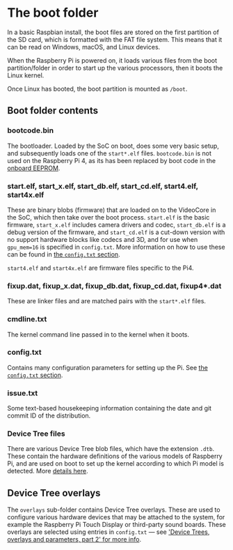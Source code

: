 # The boot folder

In a basic Raspbian install, the boot files are stored on the first partition of the SD card, which is formatted with the FAT file system. This means that it can be read on Windows, macOS, and Linux devices.

When the Raspberry Pi is powered on, it loads various files from the boot partition/folder in order to start up the various processors, then it boots the Linux kernel.

Once Linux has booted, the boot partition is mounted as `/boot`.

## Boot folder contents

### bootcode.bin

The bootloader. Loaded by the SoC on boot, does some very basic setup, and subsequently loads one of the `start*.elf` files. `bootcode.bin` is not used on the Raspberry Pi 4, as its has been replaced by boot code in the [onboard EEPROM](../hardware/raspberrypi/booteeprom.md).

### start.elf, start_x.elf, start_db.elf, start_cd.elf, start4.elf, start4x.elf

These are binary blobs (firmware) that are loaded on to the VideoCore in the SoC, which then take over the boot process.
`start.elf` is the basic firmware, `start_x.elf` includes camera drivers and codec, `start_db.elf` is a debug version of the firmware, and `start_cd.elf` is a cut-down version with no support hardware blocks like codecs and 3D, and for use when `gpu_mem=16` is specified in `config.txt`. More information on how to use these can be found in [the `config.txt` section](./config-txt/boot.md).

`start4.elf` and `start4x.elf` are firmware files specific to the Pi4.

### fixup.dat, fixup_x.dat, fixup_db.dat, fixup_cd.dat, fixup4*.dat

These are linker files and are matched pairs with the `start*.elf` files.

### cmdline.txt

The kernel command line passed in to the kernel when it boots.

### config.txt

Contains many configuration parameters for setting up the Pi. See [the `config.txt` section](./config-txt/README.md).

### issue.txt

Some text-based housekeeping information containing the date and git commit ID of the distribution.

### Device Tree files

There are various Device Tree blob files, which have the extension `.dtb`. These contain the hardware definitions of the various models of Raspberry Pi, and are used on boot to set up the kernel according to which Pi model is detected. More [details here](device-tree.md).

## Device Tree overlays

The `overlays` sub-folder contains Device Tree overlays. These are used to configure various hardware devices that may be attached to the system, for example the Raspberry Pi Touch Display or third-party sound boards. These overlays are selected using entries in `config.txt` — see ['Device Trees, overlays and parameters, part 2' for more info](device-tree.md#part2).
